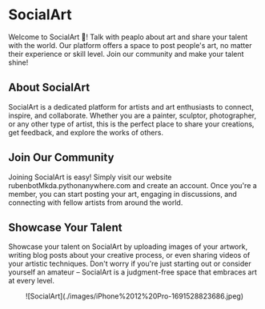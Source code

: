 # SocialArt

Welcome to SocialArt 🤩! Talk with peaplo about art and share your talent with the world. Our platform offers a space to post people's art, no matter their experience or skill level. Join our community and make your talent shine!

## About SocialArt
SocialArt is a dedicated platform for artists and art enthusiasts to connect, inspire, and collaborate. Whether you are a painter, sculptor, photographer, or any other type of artist, this is the perfect place to share your creations, get feedback, and explore the works of others.

## Join Our Community
Joining SocialArt is easy! Simply visit our website rubenbotMkda.pythonanywhere.com and create an account. Once you're a member, you can start posting your art, engaging in discussions, and connecting with fellow artists from around the world.

## Showcase Your Talent
Showcase your talent on SocialArt by uploading images of your artwork, writing blog posts about your creative process, or even sharing videos of your artistic techniques. Don't worry if you're just starting out or consider yourself an amateur – SocialArt is a judgment-free space that embraces art at every level.

<div style="text-align: center;">
  ![SocialArt](./images/iPhone%2012%20Pro-1691528823686.jpeg)
</div>
